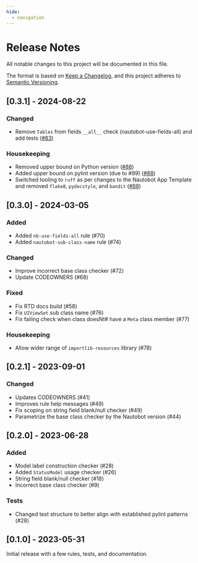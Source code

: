 ```yaml
---
hide:
  - navigation
---
```


# Release Notes

All notable changes to this project will be documented in this file.

The format is based on [Keep a Changelog](https://keepachangelog.com/en/1.0.0/),
and this project adheres to [Semantic Versioning](https://semver.org/spec/v2.0.0.html).


## [0.3.1] - 2024-08-22

### Changed

- Remove `Tables` from fields `__all__` check (nautobot-use-fields-all) and add tests ([#83](https://github.com/nautobot/pylint-nautobot/pull/83))

### Housekeeping

- Removed upper bound on Python version ([#88](https://github.com/nautobot/pylint-nautobot/pull/88))
- Added upper bound on pylint version (due to #89) ([#88](https://github.com/nautobot/pylint-nautobot/pull/88))
- Switched tooling to `ruff` as per changes to the Nautobot App Template and removed `flake8`, `pydocstyle`, and `bandit` ([#88](https://github.com/nautobot/pylint-nautobot/pull/88))

## [0.3.0] - 2024-03-05

### Added

- Added `nb-use-fields-all` rule (#70)
- Added `nautobot-sub-class-name` rule (#74)

### Changed

- Improve incorrect base class checker (#72)
- Update CODEOWNERS (#68)

### Fixed

- Fix RTD docs build (#58)
- Fix `UIViewSet` sub class name (#76)
- Fix failing check when class doesNt# have a `Meta` class member (#77)

### Housekeeping

- Allow wider range of `importlib-resources` library (#78)

## [0.2.1] - 2023-09-01

### Changed

- Updates CODEOWNERS (#41)
- Improves rule help messages (#49)
- Fix scoping on string field blank/null checker (#49)
- Parametrize the base class checker by the Nautobot version (#44)

## [0.2.0] - 2023-06-28

### Added

- Model label construction checker (#28)
- Added `StatusModel` usage checker (#26)
- String field blank/null checker (#18)
- Incorrect base class checker (#9)

### Tests

- Changed test structure to better align with established pylint patterns (#28)

## [0.1.0] - 2023-05-31

Initial release with a few rules, tests, and documentation.
